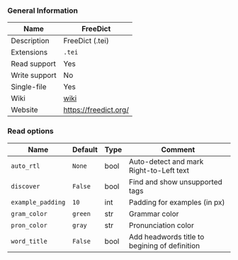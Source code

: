 
### General Information ###
Name | FreeDict
---- | -------
Description | FreeDict (.tei)
Extensions | `.tei`
Read support | Yes
Write support | No
Single-file | Yes
Wiki | [wiki](https://github.com/freedict/fd-dictionaries/wiki)
Website | https://freedict.org/


### Read options ###
Name | Default | Type | Comment
---- | ---- | ------- | -------
`auto_rtl` | `None` | bool | Auto-detect and mark Right-to-Left text
`discover` | `False` | bool | Find and show unsupported tags
`example_padding` | `10` | int | Padding for examples (in px)
`gram_color` | `green` | str | Grammar color
`pron_color` | `gray` | str | Pronunciation color
`word_title` | `False` | bool | Add headwords title to begining of definition

